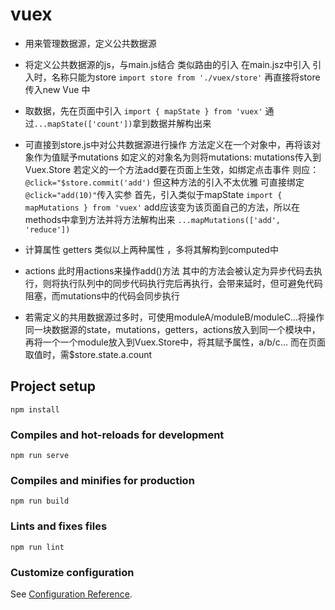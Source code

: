 # vuex
- 用来管理数据源，定义公共数据源
- 将定义公共数据源的js，与main.js结合
  类似路由的引入
  在main.jsz中引入
  引入时，名称只能为store
  ```import store from './vuex/store'```
  再直接将store传入new Vue 中
- 取数据，先在页面中引入
  ``` import { mapState } from 'vuex' ```
  通过``` ...mapState(['count']) ```拿到数据并解构出来
- 可直接到store.js中对公共数据源进行操作
  方法定义在一个对象中，再将该对象作为值赋予mutations
  如定义的对象名为则将mutations: mutations传入到Vuex.Store
  若定义的一个方法add要在页面上生效，如绑定点击事件
  则应：```@click="$store.commit('add')```
  但这种方法的引入不太优雅
  可直接绑定```@click="add(10)"```传入实参
  首先，引入类似于mapState
  ``` import { mapMutations } from 'vuex' ```
  add应该变为该页面自己的方法，所以在methods中拿到方法并将方法解构出来
  ``` ...mapMutations(['add', 'reduce']) ```
- 计算属性 getters
  类似以上两种属性 ，多将其解构到computed中
- actions
  此时用actions来操作add()方法
  其中的方法会被认定为异步代码去执行，则将执行队列中的同步代码执行完后再执行，会带来延时，但可避免代码阻塞，而mutations中的代码会同步执行

- 若需定义的共用数据源过多时，可使用moduleA/moduleB/moduleC...将操作同一块数据源的state，mutations，getters，actions放入到同一个模块中，再将一个一个module放入到Vuex.Store中，将其赋予属性，a/b/c...
而在页面取值时，需$store.state.a.count



## Project setup
```
npm install
```

### Compiles and hot-reloads for development
```
npm run serve
```

### Compiles and minifies for production
```
npm run build
```

### Lints and fixes files
```
npm run lint
```

### Customize configuration
See [Configuration Reference](https://cli.vuejs.org/config/).
